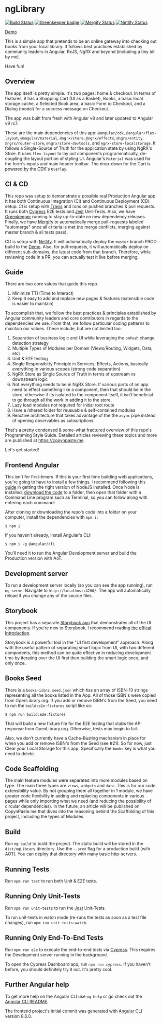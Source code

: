 # ngLibrary

[![Build Status](https://travis-ci.com/mrWh1te/ngLibrary.svg?branch=master)](https://travis-ci.com/mrWh1te/ngLibrary) [![Greenkeeper badge](https://badges.greenkeeper.io/mrWh1te/ngLibrary.svg)](https://greenkeeper.io/) [![Mergify Status](https://img.shields.io/endpoint.svg?url=https://gh.mergify.io/badges/mrWh1te/ngLibrary&style=flat)](https://mergify.io) [![Netlify Status](https://api.netlify.com/api/v1/badges/c41968d0-1b4e-4a0d-91a3-bdfec3f32305/deploy-status)](https://app.netlify.com/sites/nglibrary-demo/deploys)

[Demo](http://nglibrary-demo.netlify.com)

This is a simple app that pretends to be an online gateway into checking out books from your local library. It follows best practices established by community leaders in Angular, RxJS, NgRX and beyond (including a tiny bit by me).

Have fun!

## Overview

The app itself is pretty simple. It's two pages: home & checkout. In terms of features, it has a Shopping Cart (UI as a Basket), Books, a basic local storage cache, a Selected Book area, a basic Form to Checkout, and a Dialog (modal) for a success message on Checkout.

The app was built from fresh with Angular v8 and later updated to Angular v9 rc7.

These are the main dependencies of this app: `@angular/cdk`, `@angular/flex-layout`, `@angular/material`, `@ngrx/store`, `@ngrx/effects`, `@ngrx/entity`, `@ngrx/router-store`, `@ngrx/store-devtools`, and `ngrx-store-localstorage`. It follows a Single-Source of Truth for the application state by using NgRX's Store. It uses `flex-layout` to lay out components programmatically, de-coupling the layout portion of styling UI. Angular's `Material` was used for the form's inputs and main header toolbar. The drop-down for the Cart is powered by the CDK's `Overlay`. 

## CI & CD

This repo was setup to demonstrate a possible real Production Angular app. It has both Continuous Integration (CI) and Continuous Deployment (CD) setup. CI is setup with [Travis](https://travis-ci.com) and runs on pushed branches & pull requests. It runs both [Cypress](https://cypress.io) E2E tests and [Jest](https://jestjs.io/) Unit-Tests. Also, we have [Greenkeeper](https://greenkeeper.io/) running to stay up-to-date on new dependency releases. Finally, we have [Mergify](https://mergify.io) to automatically merge pull-requests labeled "automerge" once all criteria is met (no merge conflicts, merging against master branch & all tests pass).

CD is setup with [Netlify](https://netlify.com). It will automatically deploy the `master` branch PROD build to the [Demo](http://nglibrary-demo.netlify.com). Also, for pull-requests, it will automatically deploy on different sub-domains, the latest code from that branch. Therefore, while reviewing code in a PR, you can actually test it live before merging.

## Guide 

There are two core values that guide this repo.

1) Minimize TTI (Time to Interact)
2) Keep it easy to add and replace new pages & features (extensible code is easier to maintain)

To accomplish that, we follow the best practices & principles established by Angular community leaders and core contributors in regards to the dependencies we use. From that, we follow particular coding patterns to maintain our values. These include, but are not limited too: 

1) Separation of business logic and UI while leveraging the `onPush` change detection strategy
2) Multiple Types of Modules per Domain (Views/Routing, Widgets, Data, etc)
3) Unit & E2E testing
4) Single Responsibilty Principle in Services, Effects, Actions, basically everything in various scopes (strong code separation)
5) NgRX Store as Single Source of Truth in terms of upstream vs downstream logic
6) Not everything needs to be in NgRX Store. If various parts of an app need to effect something like a component, then that should be in the store, otherwise if its isolated to the component itself, it isn't beneficial to go through all the work in adding it to the store.
7) Lazy load modules not required for initial root route 
8) Have a /shared folder for reusuable & self-contained modules
9) Reactive architecture that takes advantage of the the `async` pipe instead of opening observables as subscriptions

That's a pretty condensed & some-what fractured overview of this repo's Programming Style Guide. Detailed articles reviewing these topics and more are published at https://copynpaste.me.

Let's get started!

## Frontend Angular

This isn't for first-timers. If this is your first time building web applications, you're going to have to install a few things. I recommend following this [guide](https://angular.io/guide/setup-local) in getting the right version of NodeJS installed. Once Node is installed, [download the code](https://github.com/mrWh1te/ngLibrary/archive/master.zip) to a folder, then open that folder with a Command Line program such as Terminal, so you can follow along with entering each command:

After cloning or downloading the repo's code into a folder on your computer, install the dependencies with `npm i`:
```
$ npm i
```

If you haven't already, install Angular's CLI:
```
$ npm i -g @angular/cli
```

You'll need it to run the Angular Development server and build the Production version with AoT.

## Development server

To run a development server locally (so you can see the app running), run `ng serve`. Navigate to `http://localhost:4200/`. The app will automatically reload if you change any of the source files.

## Storybook

This project has a separate [Storybook app](http://nglibrary-demo.netlify.com/storybook) that demonstrates all of the UI components. If you're new to Storybook, I recommend reading [the offical Introduction](https://storybook.js.org/docs/basics/introduction/).

Storybook is a powerful tool in the "UI first development" approach. Along with the useful pattern of separating smart logic from UI, with two different components, this method can be quite effective in reducing development time by iterating over the UI first then building the smart logic once, and only once.

## Books Seed

There is a `books-isbns.seed.json` which has an array of ISBN-10 strings representing all the books listed in the App. All of those ISBN's were copied from OpenLibrary.org. If you add or remove ISBN's from the Seed, you need to run the `build:e2e:fixtures` script like so:

```
$ npm run build:e2e:fixtures
```

That will build a new fixture file for the E2E testing that stubs the API response from OpenLibrary.org. Otherwise, tests may begin to fail.

Also, we don't currently have a Cache-Busting mechanism in place for when you add or remove ISBN's from the Seed (see #21). So for now, just Clear your Local Storage for this app. Specifically the `books` key is what you need to delete.

## Code Scaffolding

The main feature modules were separated into more modules based on type. The main three types are `views`, `widgets` and `data`. This is for our code extensibility value. By not grouping them all together in 1 module, we have greater code flexibility in adding and replacing components in various pages while only importing what we need (and reducing the possibility of circular dependencies). In the future, an article will be published on CopynPaste.me that dives into the reasoning behind the Scaffolding of this project, including the types of Modules.

## Build

Run `ng build` to build the project. The static build will be stored in the `dist/ngLibrary` directory. Use the `--prod` flag for a production build (with AOT). You can deploy that directory with many basic http-servers.

## Running Tests

Run `npm run test` to run both Unit & E2E tests.

## Running Only Unit-Tests

Run `npm run unit-tests` to run the [Jest](https://jestjs.io/) Unit-Tests. 

To run unit-tests in watch mode (re-runs the tests as soon as a test file changes), run `npm run unit-tests:watch`.

## Running Only End-To-End Tests

Run `npm run e2e` to execute the end-to-end tests via [Cypress](https://cypress.io). This requires the Development server running in the background.

To open the Cypress Dashboard app, run `npm run cypress`. If you haven't before, you should definitely try it out. It's pretty cool.

## Further Angular help

To get more help on the Angular CLI use `ng help` or go check out the [Angular CLI README](https://github.com/angular/angular-cli/blob/master/README.md).

The frontend project's initial commit was generated with [Angular CLI](https://github.com/angular/angular-cli) version 8.0.0.
